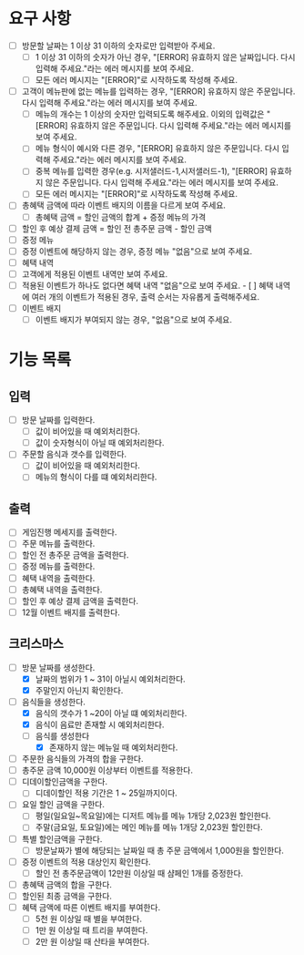# 요구 사항

- [ ]   방문할 날짜는 1 이상 31 이하의 숫자로만 입력받아 주세요.
	- [ ]   1 이상 31 이하의 숫자가 아닌 경우, "[ERROR] 유효하지 않은 날짜입니다. 다시 입력해 주세요."라는 에러 메시지를 보여 주세요.
	- [ ]   모든 에러 메시지는 "[ERROR]"로 시작하도록 작성해 주세요.
- [ ]   고객이 메뉴판에 없는 메뉴를 입력하는 경우, "[ERROR] 유효하지 않은 주문입니다. 다시 입력해 주세요."라는 에러 메시지를 보여 주세요.
	- [ ]   메뉴의 개수는 1 이상의 숫자만 입력되도록 해주세요. 이외의 입력값은 "[ERROR] 유효하지 않은 주문입니다. 다시 입력해 주세요."라는 에러 메시지를 보여 주세요.
	- [ ]   메뉴 형식이 예시와 다른 경우, "[ERROR] 유효하지 않은 주문입니다. 다시 입력해 주세요."라는 에러 메시지를 보여 주세요.
	- [ ]   중복 메뉴를 입력한 경우(e.g. 시저샐러드-1,시저샐러드-1), "[ERROR] 유효하지 않은 주문입니다. 다시 입력해 주세요."라는 에러 메시지를 보여 주세요.
	- [ ]   모든 에러 메시지는 "[ERROR]"로 시작하도록 작성해 주세요.
- [ ]   총혜택 금액에 따라 이벤트 배지의 이름을 다르게 보여 주세요.
	- [ ]   총혜택 금액 = 할인 금액의 합계 + 증정 메뉴의 가격
- [ ]  할인 후 예상 결제 금액 = 할인 전 총주문 금액 - 할인 금액
- [ ]   증정 메뉴
  - [ ]   증정 이벤트에 해당하지 않는 경우, 증정 메뉴 "없음"으로 보여 주세요.
- [ ]   혜택 내역
   - [ ]   고객에게 적용된 이벤트 내역만 보여 주세요.
   - [ ]   적용된 이벤트가 하나도 없다면 혜택 내역 "없음"으로 보여 주세요.
    - [ ]  혜택 내역에 여러 개의 이벤트가 적용된 경우, 출력 순서는 자유롭게 출력해주세요.
- [ ]   이벤트 배지
    - [ ]   이벤트 배지가 부여되지 않는 경우, "없음"으로 보여 주세요.
 # 기능 목록
## 입력
- [ ] 방문 날짜를 입력한다.
	- [ ] 값이 비어있을 때 예외처리한다.
	- [ ] 값이 숫자형식이 아닐 때 예외처리한다.
- [ ] 주문할 음식과 갯수를 입력한다.
	- [ ] 값이 비어있을 때 예외처리한다.
	- [ ] 메뉴의 형식이 다를 떄 예외처리한다.
## 출력
- [ ] 게임진행 메세지를 출력한다.
- [ ] 주문 메뉴를 출력한다.
- [ ] 할인 전 총주문 금액을 출력한다.
- [ ] 증정 메뉴를 출력한다.
- [ ] 혜택 내역을 출력한다.
- [ ] 총혜택 내역을 출력한다.
- [ ] 할인 후 예상 결제 금액을 출력한다.
- [ ] 12월 이벤트 배지를 출력한다.
 ## 크리스마스
- [ ] 방문 날짜를 생성한다.
	- [x] 날짜의 범위가 1 ~ 31이 아닐시 예외처리한다.
	- [x] 주말인지 아닌지 확인한다.
- [ ] 음식들을 생성한다.
	- [x] 음식의 갯수가 1 ~20이 아닐 떄 예외처리한다.
	- [x] 음식이 음료만 존재할 시 예외처리한다.
	- [ ] 음식를 생성한다
		- [x] 존재하지 않는 메뉴일 때 예외처리한다. 
- [ ] 주문한 음식들의 가격의 합을 구한다.
- [ ] 총주문 금액 10,000원 이상부터 이벤트를 적용한다.
- [ ] 디데이할인금액을 구한다.
	- [ ] 디데이할인 적용 기간은 1 ~ 25일까지이다.
- [ ] 요일 할인 금액을 구한다.
	- [ ] 평일(일요일~목요일)에는 디저트 메뉴를 메뉴 1개당 2,023원 할인한다.
	- [ ] 주말(금요일, 토요일)에는 메인 메뉴를 메뉴 1개당 2,023원 할인한다.
- [ ] 특별 할인금액을 구한다.
	- [ ] 방문날짜가 별에 해당되는 날짜일 때 총 주문 금액에서 1,000원을 할인한다.
- [ ] 증정 이벤트의 적용 대상인지 확인한다.
	- [ ] 할인 전 총주문금액이 12만원 이상일 때 샴페인 1개를 증정한다.
- [ ] 총혜택 금액의 합을 구한다.
- [ ] 할인된 최종 금액을 구한다.
- [ ] 혜택 금액에 따른 이벤트 배지를 부여한다.
	- [ ] 5천 원 이상일 때 별을 부여한다.
	- [ ] 1만 원 이상일 때 트리을 부여한다.
	- [ ] 2만 원 이상일 때 산타을 부여한다.